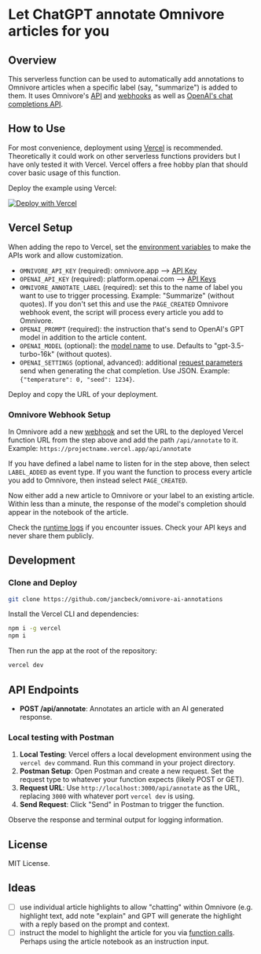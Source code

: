 # Let ChatGPT annotate Omnivore articles for you

## Overview

This serverless function can be used to automatically add annotations to Omnivore articles when a specific label (say, "summarize") is added to them. It uses Omnivore's [API](https://docs.omnivore.app/integrations/api.html) and [webhooks](https://docs.omnivore.app/integrations/webhooks.html) as well as [OpenAI's chat completions API](https://platform.openai.com/docs/guides/text-generation). 

## How to Use

For most convenience, deployment using [Vercel](https://vercel.com) is recommended. Theoretically it could work on other serverless functions providers but I have only tested it with Vercel. Vercel offers a free hobby plan that should cover basic usage of this function.

Deploy the example using Vercel:

[![Deploy with Vercel](https://vercel.com/button)](https://vercel.com/new/clone?repository-url=https%3A%2F%2Fgithub.com%2Fjancbeck%2Fomnivore-ai-annotations%2Ftree%2Fmain&env=OMNIVORE_API_KEY,OPENAI_API_KEY,OMNIVORE_ANNOTATE_LABEL,OPENAI_PROMPT&envDescription=API%20keys%20are%20required.%20OMNIVORE_ANNOTATE_LABEL%20is%20the%20name%20label%20that%20should%20trigger%20the%20workflow.%20OPENAI_PROMPT%20contains%20instructions%20for%20the%20AI%20model.&envLink=https%3A%2F%2Fgithub.com%2Fjancbeck%2Fomnivore-ai-annotations%2Ftree%2Fmain%23vercel-setup)

## Vercel Setup

When adding the repo to Vercel, set the [environment variables](https://vercel.com/docs/projects/environment-variables) to make the APIs work and allow customization.

- `OMNIVORE_API_KEY` (required): omnivore.app --> [API Key](https://omnivore.app/settings/api)
- `OPENAI_API_KEY` (required): platform.openai.com --> [API Keys](https://platform.openai.com/api-keys)
- `OMNIVORE_ANNOTATE_LABEL` (required): set this to the name of label you want to use to trigger processing. Example: "Summarize" (without quotes). If you don't set this and use the `PAGE_CREATED` Omnivore webhook event, the script will process every article you add to Omnivore.
- `OPENAI_PROMPT` (required): the instruction that's send to OpenAI's GPT model in addition to the article content. 
- `OPENAI_MODEL` (optional): the [model name](https://platform.openai.com/docs/models/gpt-4-and-gpt-4-turbo) to use. Defaults to "gpt-3.5-turbo-16k" (without quotes).
- `OPENAI_SETTINGS` (optional, advanced): additional [request parameters](https://platform.openai.com/docs/api-reference/chat/create) send when generating the chat completion. Use JSON. Example: `{"temperature": 0, "seed": 1234}`.

Deploy and copy the URL of your deployment.

### Omnivore Webhook Setup

In Omnivore add a new [webhook](https://omnivore.app/settings/webhooks) and set the URL to the deployed Vercel function URL from the step above and add the path `/api/annotate` to it. Example: `https://projectname.vercel.app/api/annotate`

If you have defined a label name to listen for in the step above, then select `LABEL_ADDED` as event type. 
If you want the function to process every article you add to Omnivore, then instead select `PAGE_CREATED`.

Now either add a new article to Omnivore or your label to an existing article. Within less than a minute, the response of the model's completion should appear in the notebook of the article. 

Check the [runtime logs](https://vercel.com/docs/observability/runtime-logs) if you encounter issues. Check your API keys and never share them publicly.

## Development 

### Clone and Deploy

```bash
git clone https://github.com/jancbeck/omnivore-ai-annotations
```

Install the Vercel CLI and dependencies:

```bash
npm i -g vercel
npm i
```

Then run the app at the root of the repository:

```bash
vercel dev
```

## API Endpoints

- **POST /api/annotate**: Annotates an article with an AI generated response.

### Local testing with Postman

1. **Local Testing**: Vercel offers a local development environment using the `vercel dev` command. Run this command in your project directory.
2. **Postman Setup**: Open Postman and create a new request. Set the request type to whatever your function expects (likely POST or GET).
3. **Request URL**: Use `http://localhost:3000/api/annotate` as the URL, replacing `3000` with whatever port `vercel dev` is using.
4. **Send Request**: Click "Send" in Postman to trigger the function.

Observe the response and terminal output for logging information.

## License

MIT License.

## Ideas

- [ ] use individual article highlights to allow "chatting" within Omnivore (e.g. highlight text, add note "explain" and GPT will generate the highlight with a reply based on the prompt and context. 
- [ ] instruct the model to highlight the article for you via [function calls](https://platform.openai.com/docs/guides/function-calling). Perhaps using the article notebook as an instruction input.
